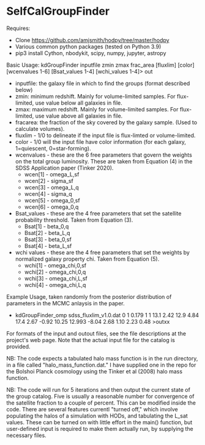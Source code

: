 # SelfCalGroupFinder

Requires:
- Clone https://github.com/amjsmith/hodpy/tree/master/hodpy
- Various common python packages (tested on Python 3.9)
- pip3 install Cython, nbodykit, scipy, numpy, jupyter, astropy

Basic Usage:
kdGroupFinder inputfile zmin zmax frac_area [fluxlim] [color] [wcenvalues 1-6] [Bsat_values 1-4] [wchi_values 1-4]> out

- inputfile: the galaxy file in which to find the groups (format described below)
- zmin: minimum redshift. Mainly for volume-limited samples. For flux-limited, use value below all galaxies in file.
- zmax: maximum redshift. Mainly for volume-limited samples. For flux-limited, use value above all galaxies in file.
- fracarea: the fraction of the sky covered by the galaxy sample. (Used to calculate volumes).
- fluxlim - 1/0 to delineate if the input file is flux-limted or volume-limited.
- color - 1/0 will the input file have color information (for each galaxy, 1=quiescent, 0=star-forming).
- wcenvalues - these are the 6 free parameters that govern the weights on the total group luminosity. These are taken from Equation (4) in the SDSS Application paper (Tinker 2020).
  - wcen[1] - omega_L,sf 
  - wcen[2] - sigma_sf
  - wcen[3] - omega_L,q
  - wcen[4] - sigma_q
  - wcen[5] - omega_0,sf
  - wcen[6] - omega_0,q
- Bsat_values - these are the 4 free parameters that set the satellite probability threshold. Taken from Equation (3).
  - Bsat[1] - beta_0,q
  - Bsat[2] - beta_L,q
  - Bsat[3] - beta_0,sf
  - Bsat[4] - beta_L,sf
- wchi values - these are the 4 free parameters that set the weights by normalized galaxy property chi. Taken from Equation (5).
  - wchi[1] - omega_chi,0,sf
  - wchi[2] - omega_chi,0,q
  - wchi[3] - omega_chi,L,sf
  - wchi[4] - omega_chi,L,q

Example Usage, taken randomly from the posterior distribution of parameters in the MCMC anlaysis in the paper.
- kdGroupFinder_omp sdss_fluxlim_v1.0.dat  0 1 0.179 1 1 13.1 2.42 12.9 4.84 17.4 2.67 -0.92 10.25 12.993 -8.04 2.68 1.10 2.23 0.48 >outxx

For formats of the input and outout files, see the file descriptions at the project's web page. Note that the actual input file for the catalog is provided.

NB: The code expects a tabulated halo mass function is in the run directory, in a file called "halo_mass_function.dat." I have supplied one in the repo for the Bolshoi Planck cosmology using the Tinker et al (2008) halo mass function.

NB: The code will run for 5 iterations and then output the current state of the group catalog. Five is usually a reasonable number for convergence of the satellite fraction to a couple of percent. This can be modified inside the code. There are several features currentl "turned off," which involve populating the halos of a simulation with HODs, and tabulating the L_sat values. These can be turned on with little effort in the main() function, but user-defined input is required to make them actually run, by supplying the necessary files.
